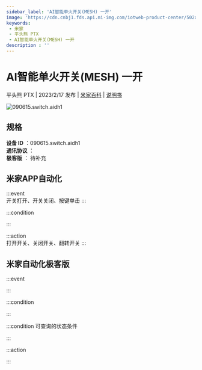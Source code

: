 ```yaml
---
sidebar_label: 'AI智能单火开关(MESH) 一开'
image: 'https://cdn.cnbj1.fds.api.mi-img.com/iotweb-product-center/502afb6ff4d5bac1bdb1f65da19f2128_1667782650384.png?GalaxyAccessKeyId=AKVGLQWBOVIRQ3XLEW&Expires=9223372036854775807&Signature=noZEtb/6GOx0c1abZCzln2MfUBc='
keywords: 
 - 米家
 - 平头熊 PTX
 - AI智能单火开关(MESH) 一开
description : ''
---
```

# AI智能单火开关(MESH) 一开

平头熊 PTX | 2023/2/17 发布 | [米家百科](https://home.mi.com/webapp/content/baike/product/index.html?model=090615.switch.aidh1) | [说明书](https://home.mi.com/views/introduction.html?model=090615.switch.aidh1&region=cn)

![090615.switch.aidh1](https://cdn.cnbj1.fds.api.mi-img.com/iotweb-product-center/502afb6ff4d5bac1bdb1f65da19f2128_1667782650384.png?GalaxyAccessKeyId=AKVGLQWBOVIRQ3XLEW&Expires=9223372036854775807&Signature=noZEtb/6GOx0c1abZCzln2MfUBc=)

## 规格  
> 
**设备 ID** ：090615.switch.aidh1  
**通讯协议** ：  
**极客版**  ： 待补充 


## 米家APP自动化  

:::event  
开关打开、开关关闭、按键单击
:::

:::condition  

:::

:::action   
打开开关、关闭开关、翻转开关
:::

## 米家自动化极客版  

:::event  

:::

:::condition  

:::

:::condition 可查询的状态条件  

:::

:::action  

:::

        
